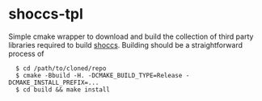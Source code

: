 # shoccs-tpl

Simple cmake wrapper to download and build the collection of third party libraries required to build [shoccs](https://github.com/lanl/shoccs).  Building should be a straightforward process of

```shell
  $ cd /path/to/cloned/repo
  $ cmake -Bbuild -H. -DCMAKE_BUILD_TYPE=Release -DCMAKE_INSTALL_PREFIX=...
  $ cd build && make install
```
